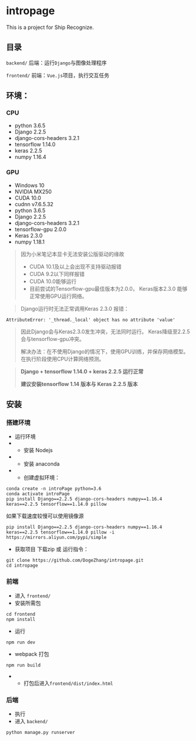 # intropage
This is a project for Ship Recognize.

## 目录
`backend/`  后端：运行`Django`与图像处理程序

`frontend/` 前端：`Vue.js`项目，执行交互任务

## 环境：
### CPU
 * python 3.6.5
 * Django 2.2.5
 * django-cors-headers 3.2.1
 * tensorflow 1.14.0
 * keras 2.2.5
 * numpy 1.16.4

### GPU
 * Windows 10
 * NVIDIA MX250
 * CUDA 10.0
 * cudnn v7.6.5.32
 * python 3.6.5
 * Django 2.2.5
 * django-cors-headers 3.2.1
 * tensorflow-gpu 2.0.0
 * Keras 2.3.0
 * numpy 1.18.1


> 因为小米笔记本显卡无法安装公版驱动的缘故 
> * CUDA 10.1及以上会出现不支持驱动报错
> * CUDA 9.2以下同样报错
> * CUDA 10.0能够运行
> * 目前尝试的Tensorflow-gpu最佳版本为2.0.0， Keras版本2.3.0
> 能够正常使用GPU运行网络。

> Django运行时无法正常调用Keras 2.3.0 报错：
```
AttributeError: '_thread._local' object has no attribute 'value'
```
> 因此Django会与Keras2.3.0发生冲突，无法同时运行。 Keras降级至2.2.5会与tensorflow-gpu冲突。
>
> 解决办法：在不使用Django的情况下，使用GPU训练，并保存网络模型。
> 在执行阶段使用CPU计算网络预测。

> **Django + tensorflow 1.14.0 + keras 2.2.5 运行正常**
>
> **建议安装tensorflow 1.14 版本与 Keras 2.2.5 版本**

## 安装

### 搭建环境

 * 运行环境
 * * 安装 Nodejs
 * * 安装 anaconda
 * * 创建虚拟环境：
 ```
conda create -n introPage python=3.6
conda activate introPage
pip install Django==2.2.5 django-cors-headers numpy==1.16.4 keras==2.2.5 tensorflow==1.14.0 pillow
 ```

如果下载速度较慢可以使用镜像源
```
pip install Django==2.2.5 django-cors-headers numpy==1.16.4 keras==2.2.5 tensorflow==1.14.0 pillow -i https://mirrors.aliyun.com/pypi/simple
```

 * 获取项目
 下载zip 或 运行指令：
```
git clone https://github.com/DogeZhang/intropage.git
cd intropage
```
 
 
### 前端

 * 进入 `frontend/`
 * 安装所需包
```
cd frontend
npm install
```
 * 运行
```
npm run dev
```
 * webpack 打包
```
npm run build
```
 * * 打包后进入`frontend/dist/index.html`
 
 ### 后端

 * 执行
 * 进入 `backend/`
```
python manage.py runserver
```
